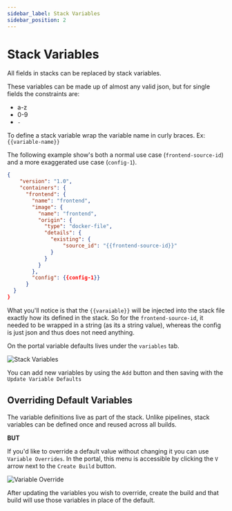 ```yaml
---
sidebar_label: Stack Variables
sidebar_position: 2
---
```



# Stack Variables
All fields in stacks can be replaced by stack variables. 

These variables can be made up of almost any valid json, but for single fields the constraints are:

* a-z
* 0-9
* `-`

To define a stack variable wrap the variable name in curly braces. Ex: `{{variable-name}}`


The following example show's both a normal use case (`frontend-source-id`) and a more exaggerated use case (`config-1`).
```json
{
    "version": "1.0",
    "containers": {
      "frontend": {
        "name": "frontend",
        "image": {
          "name": "frontend",
          "origin": {
            "type": "docker-file",
            "details": {
              "existing": {
                  "source_id": "{{frontend-source-id}}"
              }
            }
          }
        },
        "config": {{config-1}}
      }    
  }
}
```

What you'll notice is that the `{{varaiable}}` will be injected into the stack file exactly how its defined in the stack. So for the `frontend-source-id`, it needed to be wrapped in a string (as its a string value), whereas the config is just json and thus does not need anything. 

On the portal variable defaults lives under the `variables` tab. 

![Stack Variables](https://static.cycle.io/portal-docs/stacks/variables.png)

You can add new variables by using the `Add` button and then saving with the `Update Variable Defaults`

## Overriding Default Variables
The variable definitions live as part of the stack.  Unlike pipelines, stack variables can be defined once and reused across all builds.

**BUT**

If you'd like to override a default value without changing it you can use `Variable Overrides`.  In the portal, this menu is accessible by clicking the `V` arrow next to the `Create Build` button. 

![Variable Override](https://static.cycle.io/portal-docs/stacks/variable-override.png )

After updating the variables you wish to override, create the build and that build will use those variables in place of the default. 